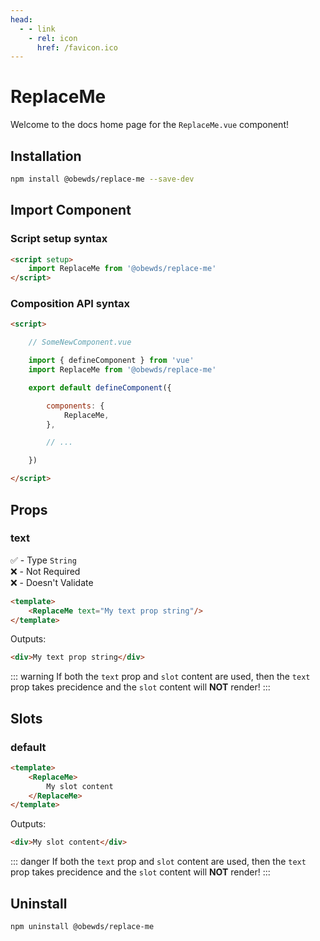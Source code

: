 ```yaml
---
head:
  - - link
    - rel: icon
      href: /favicon.ico
---
```



# ReplaceMe

Welcome to the docs home page for the `ReplaceMe.vue` component!




## Installation

```bash
npm install @obewds/replace-me --save-dev
```




## Import Component




### Script setup syntax

```html
<script setup>
    import ReplaceMe from '@obewds/replace-me'
</script>
```




### Composition API syntax

```html
<script>

    // SomeNewComponent.vue

    import { defineComponent } from 'vue'
    import ReplaceMe from '@obewds/replace-me'

    export default defineComponent({

        components: {
            ReplaceMe,
        },

        // ...

    })

</script>
```




## Props




### text

:white_check_mark: - Type `String`  
:x: - Not Required  
:x: - Doesn't Validate


```html
<template>
    <ReplaceMe text="My text prop string"/>
</template>
```

Outputs:

```html
<div>My text prop string</div>
```

::: warning
If both the `text` prop and `slot` content are used, then the `text` prop takes precidence and the `slot` content will **NOT** render!
:::




## Slots




### default

```html
<template>
    <ReplaceMe>
        My slot content
    </ReplaceMe>
</template>
```

Outputs:

```html
<div>My slot content</div>
```

::: danger
If both the `text` prop and `slot` content are used, then the `text` prop takes precidence and the `slot` content will **NOT** render!
:::




## Uninstall

```bash
npm uninstall @obewds/replace-me
```



<!--
## Markdown Examples

::: tip
This is a tip
:::

::: info
This is an info box
:::

::: warning
This is a warning
:::

::: danger
This is a dangerous warning
:::

::: tip CUSTOM TITLE
This is a dangerous warning
:::

::: details
This is a details block, which does not work in Internet Explorer or old versions of Edge.
:::

::: details Click me to view the code

```js
console.log('Hello, VitePress!')
```

:::
-->
